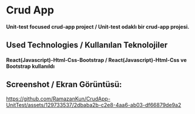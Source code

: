 ﻿<h1>Crud App</h1>
<h4> Unit-test focused crud-app project / Unit-test odaklı bir crud-app projesi.</h4>


<h2>Used Technologies / Kullanılan Teknolojiler</h2>
<h4>React(Javascript)-Html-Css-Bootstrap / React(Javascript)-Html-Css ve Bootstrap kullanıldı</h4>

<h2>Screenshot / Ekran Görüntüsü:</h2>

https://github.com/RamazanKun/CrudApp-UnitTest/assets/129733537/2dbaba2b-c2e8-4aa6-ab03-df66879de9a2

